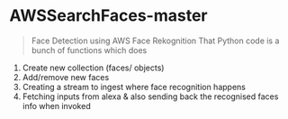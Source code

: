 # AWSSearchFaces-master
> Face Detection using AWS Face Rekognition
 That Python code is a bunch of functions which does
1. Create new collection (faces/ objects)
2. Add/remove new faces
3. Creating a stream to ingest where face recognition happens
4. Fetching inputs from alexa & also sending back the recognised faces info when invoked
 
